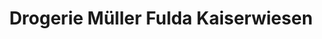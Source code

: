 ---
title: "Drogerie Müller Fulda Kaiserwiesen"
url: /fulda/drogerie-mueller-fulda-kaiserwiesen/
shop: Drogerie
---